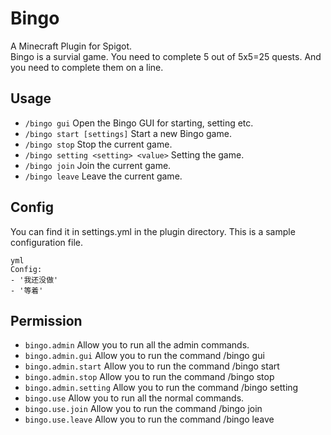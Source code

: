 # Bingo
A Minecraft Plugin for Spigot.  
Bingo is a survial game. You need to complete 5 out of 5x5=25 quests. And you need to complete them on a line.  
  
## Usage
- `/bingo gui` Open the Bingo GUI for starting, setting etc.  
- `/bingo start [settings]` Start a new Bingo game.   
- `/bingo stop` Stop the current game.  
- `/bingo setting <setting> <value>` Setting the game.  
- `/bingo join` Join the current game.  
- `/bingo leave` Leave the current game.  

## Config
You can find it in settings.yml in the plugin directory. This is a sample configuration file.
```
yml
Config:
- '我还没做'
- '等着'
```

## Permission
* `bingo.admin` Allow you to run all the admin commands.
* `bingo.admin.gui` Allow you to run the command /bingo gui
* `bingo.admin.start` Allow you to run the command /bingo start
* `bingo.admin.stop` Allow you to run the command /bingo stop
* `bingo.admin.setting` Allow you to run the command /bingo setting
* `bingo.use` Allow you to run all the normal commands.
* `bingo.use.join` Allow you to run the command /bingo join
* `bingo.use.leave` Allow you to run the command /bingo leave

